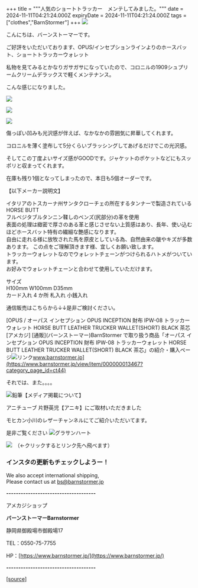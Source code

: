 +++
title = """人気のショートトラッカー　メンテしてみました。"""
date = 2024-11-11T04:21:24.000Z
expiryDate = 2024-11-11T04:21:24.000Z
tags = ["clothes","BarnStormer"]
+++
[![](https://stat.ameba.jp/user_images/20231023/16/barnstormer-go/b2/03/p/o0420015015354743273.png)](https://ameblo.jp/barnstormer-go/entry-12825670498.html)

こんにちは、バーンストーマーです。

ご好評をいただいております、OPUS/インセプションラインよりのホースバット、ショートトラッカーウォレット

私物を見てみるとかなりガサガサになっていたので、コロニルの1909シュプリームクリームデラックスで軽くメンテナンス。

こんな感じになりました。

[![](https://stat.ameba.jp/user_images/20241111/12/barnstormer-go/2b/28/j/o0511070015508702632.jpg)](https://stat.ameba.jp/user_images/20241111/12/barnstormer-go/2b/28/j/o0511070015508702632.jpg)

[![](https://stat.ameba.jp/user_images/20241111/12/barnstormer-go/36/e5/j/o0466070015508702633.jpg)](https://stat.ameba.jp/user_images/20241111/12/barnstormer-go/36/e5/j/o0466070015508702633.jpg)

[![](https://stat.ameba.jp/user_images/20241111/12/barnstormer-go/e8/aa/j/o0466070015508702635.jpg)](https://stat.ameba.jp/user_images/20241111/12/barnstormer-go/e8/aa/j/o0466070015508702635.jpg)

傷っぽい凹みも光沢感が伴えば、なかなかの雰囲気に昇華してくれます。

コロニルを薄く塗布して5分くらいブラッシングしてあげるだけでこの光沢感。

そしてこの丁度よいサイズ感がGOODです。ジャケットのポケットなどにもスッポリと収まってくれます。

在庫も残り1個となってしまったので、本日も5個オーダーです。

【以下メーカー説明文】

イタリアのトスカーナ州サンタクローチェの所在するタンナーで製造されているHORSE BUTT  
フルベジタブルタンニン鞣しのベンズ(尻部分)の革を使用  
表面の処理は緻密で厚さのある革と感じさせない上質感はあり、長年、使い込むほどホースバット特有の繊細な艶感になります。  
自由に走れる様に放牧された馬を原皮としている為、自然由来の皺やキズが多数あります。 この点をご理解頂きます様、宜しくお願い致します。  
トラッカーウォレットなのでウォレットチェーンがつけられるハトメがついています。  
お好みでウォレットチェーンと合わせて使用していただけます。

サイズ  
H100mm W100mm D35mm  
カード入れ 4 か所 札入れ 小銭入れ

通信販売はこちらから↓↓是非ご検討ください。

[OPUS / オーパス インセプション OPUS INCEPTION 財布 IPW-08 トラッカーウォレット HORSE BUTT LEATHER TRUCKER WALLET(SHORT) BLACK 茶芯 \[アメカジ\] \[通販\](バーンストーマー)BarnStormer で取り扱う商品「オーパス インセプション OPUS INCEPTION 財布 IPW-08 トラッカーウォレット HORSE BUTT LEATHER TRUCKER WALLET(SHORT) BLACK 茶芯」の紹介・購入ページ![リンク](https://c.stat100.ameba.jp/ameblo/symbols/v3.20.0/svg/gray/editor_link.svg)www.barnstormer.jp](https://www.barnstormer.jp/view/item/000000013467?category_page_id=ct44)

それでは、また。。。。

![鉛筆](https://stat100.ameba.jp/blog/ucs/img/char/char3/519.png)【メディア掲載について】

アニチューブ 片野英児【アニキ】にご取材いただきました

モヒカン小川のレザーチャンネルにてご紹介いただいてます。

是非ご覧ください ![グラサンハート](https://stat100.ameba.jp/blog/ucs/img/char/char3/148.png)

[![](https://stat.ameba.jp/user_images/20230412/16/barnstormer-go/6a/23/p/o0108010815269242493.png)](https://www.instagram.com/barnstormer_daily/)　（←クリックするとリンク先へ飛べます）

### インスタの更新もチェックしようー！

We also accept international shipping,  
Please contact us at bs@barnstormer.jp

**\-------------------------------------**

アメカジショップ

**バーンストーマーBarnstormer**

静岡県御殿場市御殿場17

TEL：0550-75-7755

HP：[https://www.barnstormer.jp/](https://www.barnstormer.jp/)

**\-------------------------------------**

[[source]](https://ameblo.jp/barnstormer-go/entry-12874604302.html)
